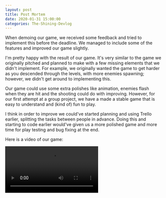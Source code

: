 ```yaml
---
layout: post
title: Post Mortem
date: 2020-01-31 15:00:00
categories: The-Shining-Devlog
---
```


When demoing our game, we received some feedback and tried to implement this before the deadline. We managed to include some of the features and improved our game slightly. 

I'm pretty happy with the result of our game. It's very similar to the game we originally pitched and planned to make with a few missing elements that we didn't implement. For example, we originally wanted the game to get harder as you descended through the levels, with more enemies spawning; however, we didn't get around to implementing this. 

Our game could use some extra polishes like animation, enemies flash when they are hit and the shooting could do with improving. However, for our first attempt at a group project, we have a made a stable game that is easy to understand and (kind of) fun to play.

I think in order to improve we could've started planning and using Trello earlier, splitting the tasks between people in advance. Doing this and starting to code earlier would've given us a more polished game and more time for play testing and bug fixing at the end.

Here is a video of our game:


<video controls>
  <source src="{{ site.baseurl }}/assets/Blog/ShiningDevlog/video.mp4" type="video/mp4">
</video>

 